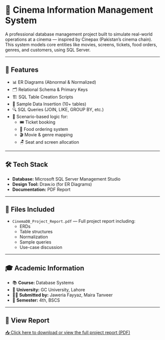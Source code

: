 # 🎥 Cinema Information Management System

A professional database management project built to simulate real-world operations at a cinema — inspired by Cinepax (Pakistan’s cinema chain). This system models core entities like movies, screens, tickets, food orders, genres, and customers, using SQL Server.

---

## 📌 Features

- 📊 ER Diagrams (Abnormal & Normalized)
- 🗂️ Relational Schema & Primary Keys
- 🏗️ SQL Table Creation Scripts
- 🧾 Sample Data Insertion (10+ tables)
- 🔍 SQL Queries (JOIN, LIKE, GROUP BY, etc.)
- 🎯 Scenario-based logic for:
  - 🎟️ Ticket booking
  - 🍿 Food ordering system
  - 🎬 Movie & genre mapping
  - 🪑 Seat and screen allocation

---

## 🛠️ Tech Stack

- **Database:** Microsoft SQL Server Management Studio
- **Design Tool:** Draw.io (for ER Diagrams)
- **Documentation:** PDF Report

---

## 📁 Files Included

- `CinemaDB_Project_Report.pdf` — Full project report including:
  - ERDs
  - Table structures
  - Normalization
  - Sample queries
  - Use-case discussion

---

## 🎓 Academic Information

- 📚 **Course:** Database Systems  
- 🏫 **University:** GC University, Lahore  
- 👩‍💻 **Submitted by:** Jaweria Fayyaz, Maira Tanveer  
- 📆 **Semester:** 4th, BSCS  

---

## 📄 View Report

[📥 Click here to download or view the full project report (PDF)](CinemaDB_Project_Report.pdf)


